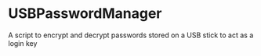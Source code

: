 # USBPasswordManager
A script to encrypt and decrypt passwords stored on a USB stick to act as a login key
